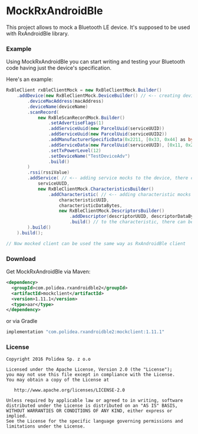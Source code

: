 MockRxAndroidBle
=============

This project allows to mock a Bluetooth LE device. It's supposed to be used with RxAndroidBle library.


### Example

Using MockRxAndroidBle you can start writing and testing your Bluetooth code having just the device's specification.

Here's an example:

```java
RxBleClient rxBleClientMock = new RxBleClientMock.Builder()
    .addDevice(new RxBleClientMock.DeviceBuilder() // <-- creating device mock, there can me multiple of them
        .deviceMacAddress(macAddress)
        .deviceName(deviceName)
        .scanRecord(
            new RxBleScanRecordMock.Builder()
                .setAdvertiseFlags(1)
                .addServiceUuid(new ParcelUuid(serviceUUID))
                .addServiceUuid(new ParcelUuid(serviceUUID2))
                .addManufacturerSpecificData(0x2211, [0x33, 0x44] as byte[])
                .addServiceData(new ParcelUuid(serviceUUID), [0x11, 0x22] as byte[])
                .setTxPowerLevel(12)
                .setDeviceName("TestDeviceAdv")
                .build()
        )
        .rssi(rssiValue)
        .addService( // <-- adding service mocks to the device, there can be multiple of them
            serviceUUID,
            new RxBleClientMock.CharacteristicsBuilder()
                .addCharacteristic( // <-- adding characteristic mocks to the service, there can be multiple of them
                    characteristicUUID,
                    characteristicDataBytes,
                    new RxBleClientMock.DescriptorsBuilder()
                        .addDescriptor(descriptorUUID, descriptorDataBytes) // <-- adding descriptor mocks
                    	.build() // to the characteristic, there can be multiple of them
        ).build()
    ).build();

// Now mocked client can be used the same way as RxAndroidBle client
```

### Download

Get MockRxAndroidBle via Maven:

```xml
<dependency>
  <groupId>com.polidea.rxandroidble2</groupId>
  <artifactId>mockclient</artifactId>
  <version>1.11.1</version>
  <type>aar</type>
</dependency>
```

or via Gradle

```groovy
implementation "com.polidea.rxandroidble2:mockclient:1.11.1"
```

### License

    Copyright 2016 Polidea Sp. z o.o

    Licensed under the Apache License, Version 2.0 (the "License");
    you may not use this file except in compliance with the License.
    You may obtain a copy of the License at

       http://www.apache.org/licenses/LICENSE-2.0

    Unless required by applicable law or agreed to in writing, software
    distributed under the License is distributed on an "AS IS" BASIS,
    WITHOUT WARRANTIES OR CONDITIONS OF ANY KIND, either express or implied.
    See the License for the specific language governing permissions and
    limitations under the License.
